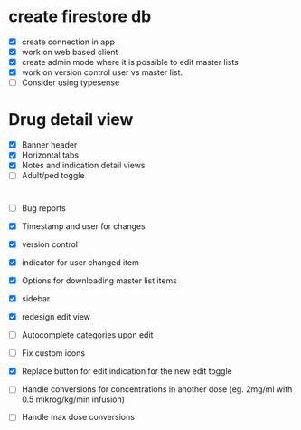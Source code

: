 # create firestore db
- [x] create connection in app 
- [x] work on web based client
- [x] create admin mode where it is possible to edit master lists
- [x] work on version control user vs master list.
- [ ] Consider using typesense

# Drug detail view
- [x] Banner header
- [x] Horizontal tabs
- [x] Notes and indication detail views
- [ ] Adult/ped toggle

# 
- [ ] Bug reports
- [x] Timestamp and user for changes
- [x] version control
- [x] indicator for user changed item

- [x] Options for downloading master list items
- [x] sidebar
- [x] redesign edit view
- [ ] Autocomplete categories upon edit
- [ ] Fix custom icons

- [x] Replace button for edit indication for the new edit toggle
- [ ] Handle conversions for concentrations in another dose (eg. 2mg/ml with 0.5 mikrog/kg/min infusion)
- [ ] Handle max dose conversions

